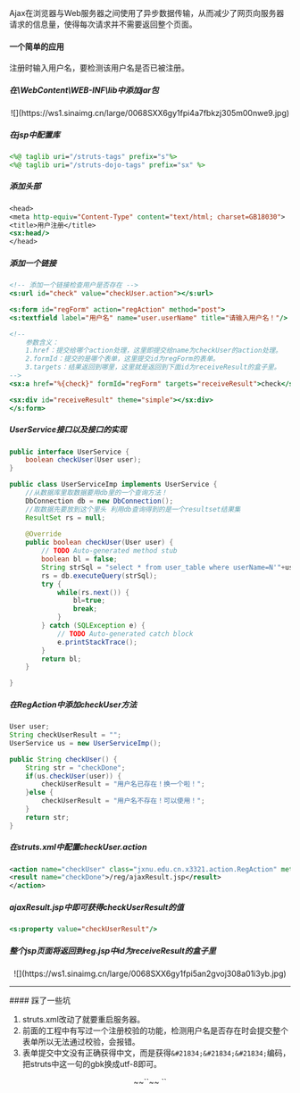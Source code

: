 Ajax在浏览器与Web服务器之间使用了异步数据传输，从而减少了网页向服务器请求的信息量，使得每次请求并不需要返回整个页面。
<!--more-->

#### 一个简单的应用

注册时输入用户名，要检测该用户名是否已被注册。

##### 在\WebContent\WEB-INF\lib中添加jar包
<center>![](https://ws1.sinaimg.cn/large/0068SXX6gy1fpi4a7fbkzj305m00nwe9.jpg)</center>

##### 在jsp中配置库

```jsp
<%@ taglib uri="/struts-tags" prefix="s"%>
<%@ taglib uri="/struts-dojo-tags" prefix="sx" %>
```

##### 添加头部

```jsp
<head>
<meta http-equiv="Content-Type" content="text/html; charset=GB18030">
<title>用户注册</title>
<sx:head/>
</head>
```

##### 添加一个链接
```jsp
<!-- 添加一个链接检查用户是否存在 -->
<s:url id="check" value="checkUser.action"></s:url>

<s:form id="regForm" action="regAction" method="post">
<s:textfield label="用户名" name="user.userName" title="请输入用户名！"/>

<!-- 
	参数含义：
	1.href：提交给哪个action处理，这里即提交给name为checkUser的action处理。
	2.formId：提交的是哪个表单，这里提交id为regForm的表单。
	3.targets：结果返回到哪里，这里就是返回到下面id为receiveResult的盒子里。
-->
<sx:a href="%{check}" formId="regForm" targets="receiveResult">check</sx:a>

<sx:div id="receiveResult" theme="simple"></sx:div>
</s:form>
```

##### UserService接口以及接口的实现

```java
public interface UserService {
	boolean checkUser(User user);
}

public class UserServiceImp implements UserService {
	//从数据库里取数据要用db里的一个查询方法！
	DbConnection db = new DbConnection();
	//取数据先要放到这个里头 利用db查询得到的是一个resultset结果集
	ResultSet rs = null;
	
	@Override
	public boolean checkUser(User user) {
		// TODO Auto-generated method stub
		boolean bl = false;
		String strSql = "select * from user_table where userName=N'"+user.getUserName()+"'";
		rs = db.executeQuery(strSql);
		try {
			while(rs.next()) {
				bl=true;
				break;
			}
		} catch (SQLException e) {
			// TODO Auto-generated catch block
			e.printStackTrace();
		}
		return bl;
	}

}
```

##### 在RegAction中添加checkUser方法

```java
User user;
String checkUserResult = "";
UserService us = new UserServiceImp();

public String checkUser() {
	String str = "checkDone";
	if(us.checkUser(user)) {
		checkUserResult = "用户名已存在！换一个啦！";
	}else {
		checkUserResult = "用户名不存在！可以使用！";
	}	
	return str;
}
```

##### 在struts.xml中配置checkUser.action

```xml
<action name="checkUser" class="jxnu.edu.cn.x3321.action.RegAction" method="checkUser">
<result name="checkDone">/reg/ajaxResult.jsp</result>
</action>
```

##### ajaxResult.jsp中即可获得checkUserResult的值

```jsp
<s:property value="checkUserResult"/>
```

##### 整个jsp页面将返回到reg.jsp中id为receiveResult的盒子里

<center>![](https://ws1.sinaimg.cn/large/0068SXX6gy1fpi5an2gvoj308a01i3yb.jpg)</center>
<hr>
#### 踩了一些坑

1. struts.xml改动了就要重启服务器。
2. 前面的工程中有写过一个注册校验的功能，检测用户名是否存在时会提交整个表单所以无法通过校验，会报错。
3. 表单提交中文没有正确获得中文，而是获得`&#21834;&#21834;&#21834;`编码，把struts中这一句的gbk换成utf-8即可。
<center>
<div>
~~`<constant name="struts.i18n.encoding" value="gbk"></constant>`~~
`<constant name="struts.i18n.encoding" value="utf-8"></constant>`
</div></center>


